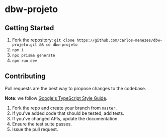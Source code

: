 # dbw-projeto

## Getting Started
1. Fork the repository: `git clone https://github.com/carlos-menezes/dbw-projeto.git && cd dbw-projeto`
2. `npm i`
3. `npx prisma generate`
3. `npm run dev`

## Contributing
Pull requests are the best way to propose changes to the codebase.

**Note**: we follow [Google's TypeScript Style Guide](https://google.github.io/styleguide/tsguide.html).

1. Fork the repo and create your branch from `master`.
2. If you've added code that should be tested, add tests.
3. If you've changed APIs, update the documentation.
4. Ensure the test suite passes.
6. Issue the pull request.
